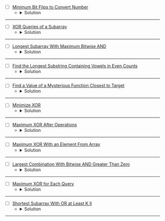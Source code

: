 

* [ ] [Minimum Bit Flips to Convert Number](https://leetcode.com/problems/minimum-bit-flips-to-convert-number/description/) 
    * <details>
        <summary> Solution </summary>

        ```c++
            class Solution {
                int countBits(int n) {
                    int cnt = 0;
                    while(n) {
                        n &= (n - 1);
                        cnt += 1;
                    }
                    return cnt;
                }
            public:
                int minBitFlips(int start, int goal) {
                    int _xor = (start ^ goal);
                    return countBits(_xor);
                }
            };
        
    </details>

---


* [ ] [XOR Queries of a Subarray](https://leetcode.com/problems/xor-queries-of-a-subarray/description/) 
    * <details>
        <summary> Solution </summary>

        ```c++
            class Solution {
            public:
                vector<int> xorQueries(vector<int>& arr, vector<vector<int>>& queries) {
                    int n = arr.size();
                    int t = queries.size();
                    int _xor = 0;
                    vector<int> _xorPrefix(n), res;
                    for(int i = 0; i < n;i++) {
                        _xor = (_xor ^ arr[i]);
                        _xorPrefix[i] = _xor;
                    }
                    for(int i = 0; i < t;i++) {
                        int left = queries[i][0], right = queries[i][1];
                        int result = (_xorPrefix[right] ^ (left == 0 ? 0 : _xorPrefix[left - 1]));
                        res.push_back(result);
                    }
                    return res;
                }
            };
        
    </details>

---


* [ ] [Longest Subarray With Maximum Bitwise AND](https://leetcode.com/problems/longest-subarray-with-maximum-bitwise-and/description/) 
    * <details>
        <summary> Solution </summary>

        ```c++
            class Solution {
            public:
                int longestSubarray(vector<int>& nums) {
                    int n = nums.size();
                    int maxLen = 0;
                    int mx = 0, cnt = 0;
                    for(auto &it: nums)
                        mx = max(mx, it);
                    for(int i = 0 ; i < n;i++) {
                        if(nums[i] == mx) cnt += 1;
                        else cnt = 0;
                        maxLen = max(maxLen, cnt);
                    }
                    return maxLen;
                }
            };
        
    </details>

---


* [ ] [Find the Longest Substring Containing Vowels in Even Counts](https://leetcode.com/problems/find-the-longest-substring-containing-vowels-in-even-counts/description/) 
    * <details>
        <summary> Solution </summary>

        ```c++
            class Solution {
            public:
                int findTheLongestSubstring(string s) {
                    int n = s.size();
                    int mask = 0, res = 0;
                    unordered_map<int, int> vis;
                    vis[0] = 0;
                    for(int i = 0; i < n;i++) {
                        if(s[i] == 'a' || s[i] == 'e' || s[i] == 'i' || s[i] == 'o' || s[i] == 'u')
                            mask ^= (1 << (s[i] - 'a'));
                        if(vis.count(mask) == false)
                            vis[mask] = i;
                        res = max(res, i - vis[mask] + (mask == 0));
                    }
                    return res;
                }
            };
        
    </details>

---


* [ ] [Find a Value of a Mysterious Function Closest to Target](https://leetcode.com/problems/find-a-value-of-a-mysterious-function-closest-to-target/description/) 
    * <details>
        <summary> Solution </summary>

        ```c++
            class Solution {
                void buildBits(int n, vector<vector<int>>& bitPrefix, vector<int> arr) {
                    for(int i = 0; i < n;i++) {
                        int idx = 0;
                        while(arr[i] > 0) {
                            bitPrefix[i][idx] = (arr[i] & 1);
                            arr[i] >>= 1;
                            idx += 1;
                        }
                    }

                    for(int i = 0; i < 30;i++) {
                        for(int j = 1; j < n;j++)
                            bitPrefix[j][i] += bitPrefix[j - 1][i];
                    }
                }

                int getClosestNumLessThanOrEqualTarget(vector<vector<int>>& bitPrefix, int n, int target) {
                    int mnAND = -1E9;
                    for(int i = 0; i < n;i++) {
                        int left = i, right = n - 1, res = -1E9;
                        while(left <= right) {
                            int mid = left + (right - left) / 2;
                            int cur = 0, len = mid - i + 1;
                            for(int j = 0; j < 30;j++) {
                                int sum = bitPrefix[mid][j] - (i == 0 ? 0 : bitPrefix[i - 1][j]);
                                if(len == sum)
                                    cur |= (1 << j);
                            }
                            if(cur <= target) {
                                res = cur;
                                right = mid - 1;
                            }
                            else left = mid + 1;
                        }
                        mnAND = max(mnAND, res);
                    }
                    return mnAND;
                }

                int getClosestNumGreaterThanOrEqualTarget(vector<vector<int>>& bitPrefix, int n, int target) {
                    int mxAND = 1E9;
                    for(int i = 0; i < n;i++) {
                        int left = i, right = n - 1, res = 1E9;
                        while(left <= right) {
                            int mid = left + (right - left) / 2;
                            int cur = 0, len = mid - i + 1;
                            for(int j = 0; j < 30;j++) {
                                int sum = bitPrefix[mid][j] - (i == 0 ? 0 : bitPrefix[i - 1][j]);
                                if(len == sum)
                                    cur |= (1 << j);
                            }
                            if(cur >= target) {
                                res = cur;
                                left = mid + 1;
                            }
                            else right = mid - 1;
                        }
                        mxAND = min(mxAND, res);
                    }
                    return mxAND;
                }
            public:
                int closestToTarget(vector<int>& arr, int target) {
                    int n = arr.size();
                    int mnAND = -1E9, mxAND = 1E9;
                    vector<vector<int>> bitPrefix(n, vector<int>(30));
                    buildBits(n, bitPrefix, arr);
                    int mnValue = getClosestNumLessThanOrEqualTarget(bitPrefix, n, target);
                    int mxValue = getClosestNumGreaterThanOrEqualTarget(bitPrefix, n, target);
                    int closest = min(mxValue - target, target - mnValue);
                    return closest;
                }
            };

            /*

                011 --> 3 
                101 --> 5
                111 --> 7
                1000 --> 8
                1001 --> 9

                when applying AND for (x & y) the number will be less than or equal to the minimum between them

            */
        
    </details>

---



* [ ] [Minimize XOR](https://leetcode.com/problems/minimize-xor/description/) 
    * <details>
        <summary> Solution </summary>

        ```c++
            class Solution {
                int countBits(int n) {
                    int cnt = 0;
                    while(n > 0) {
                        n &= (n - 1);
                        cnt += 1;
                    }
                    return cnt;
                }
            public:
                int minimizeXor(int num1, int num2) {
                    int cnt = countBits(num2), res = 0;
                    for(int i = 31; i >= 0 && cnt > 0;i--) {
                        int bit = (num1 >> i) & 1;
                        if(bit & 1) {
                            res |= (1 << i);
                            cnt -= 1;
                        }
                    }
                    for(int i = 0; i <= 31 && cnt > 0;i++) {
                        int bit = (res >> i) & 1;
                        if(!(bit & 1)) {
                            res |= (1 << i);
                            cnt -= 1;
                        }
                    }
                    return res;
                }
            };
        
    </details>

---



* [ ] [Maximum XOR After Operations](https://leetcode.com/problems/maximum-xor-after-operations/description/) 
    * <details>
        <summary> Solution </summary>

        ```c++
            class Solution {
            public:
                int maximumXOR(vector<int>& nums) {
                    int n = nums.size(), totalXor = 0;
                    for(auto &it: nums) totalXor ^= it;
                    for(int i = 0; i < n;i++) {
                        int rem = totalXor ^ nums[i];
                        rem |= (rem ^ nums[i]);
                        totalXor = max(totalXor, rem);
                    }
                    return totalXor;
                }
            };
        
    </details>

---



* [ ] [Maximum XOR With an Element From Array](https://leetcode.com/problems/maximum-xor-with-an-element-from-array/description/) 
    * <details>
        <summary> Solution </summary>

        ```c++
            struct Trie {
                Trie* children[2];
                Trie() {
                    children[0] = children[1] = nullptr;
                }
            };
            class Solution {
                void insert(Trie* root, int n) {
                    for(int i = 31; i >= 0;i--) {
                        bool bit = (n >> i) & 1;
                        if(root->children[bit] == nullptr)
                            root->children[bit] = new Trie();
                        root = root->children[bit];
                    }
                }

                int getMaxXor(Trie* root, int n) {
                    int res = 0;
                    bool flag = true;
                    for(int i = 31; i >= 0;i--) {
                        bool bit = (n >> i) & 1;
                        if(root->children[!bit] != nullptr) {
                            res |= (1 << i);
                            root = root->children[!bit];
                        }
                        else if(root->children[bit] != nullptr) root = root->children[bit];
                        else {
                            flag = false;
                            break;
                        }
                    }
                    return flag == false ? -1 : res;
                }
            public:
                vector<int> maximizeXor(vector<int>& nums, vector<vector<int>>& queries) {
                    int n = nums.size(), m = queries.size();
                    Trie* root = new Trie();
                    vector<int> result;
                    map<pair<int, int>, int> hash;
                    vector<pair<int, int>> sortedQueries;
                    for(auto &query: queries)
                        sortedQueries.push_back({query[1], query[0]});
                    sort(nums.begin(), nums.end());
                    sort(sortedQueries.begin(), sortedQueries.end());
                    for(int i = 0, idx = 0; i < m;i++) {
                        auto [m, x] = sortedQueries[i];
                        while(idx < n && nums[idx] <= m) {
                            insert(root, nums[idx]);
                            idx += 1;
                        }
                        int ans = getMaxXor(root, x);
                        hash[{x, m}] = ans;
                    }
                    for(auto &query: queries)
                        result.push_back(hash[{query[0], query[1]}]);
                    return result;
                }
            };
        
    </details>

---




* [ ] [Largest Combination With Bitwise AND Greater Than Zero](https://leetcode.com/problems/largest-combination-with-bitwise-and-greater-than-zero/description/) 
    * <details>
        <summary> Solution </summary>

        ```c++
            class Solution {
            public:
                int largestCombination(vector<int>& candidates) {
                    int res = 0;
                    unordered_map<int, int> frqBits;
                    for(auto&bit: candidates) {
                        for(int i = 31; i >= 0;i--)
                            frqBits[i] += ((bit >> i) & 1);
                    }
                    for(int i = 31; i >= 0;i--)
                        res = max(res, frqBits[i]);
                    return res;
                }
            };
        
    </details>

---



* [ ] [Maximum XOR for Each Query](https://leetcode.com/problems/maximum-xor-for-each-query/description/) 
    * <details>
        <summary> Solution </summary>

        ```c++
            class Solution {
            public:
                vector<int> getMaximumXor(vector<int>& nums, int maximumBit) {
                    int n = nums.size();
                    int maxBit = (1 << maximumBit) - 1, _xor = 0;
                    vector<int> result;
                    for(auto &it: nums)
                        _xor ^= it;
                    for(int i = 0; i < n;i++) {
                        result.push_back(_xor ^ maxBit);
                        _xor ^= nums[n - i - 1];
                    }
                    return result;
                }
            };
        
    </details>

---




* [ ] [Shortest Subarray With OR at Least K II](https://leetcode.com/problems/shortest-subarray-with-or-at-least-k-ii/description/) 
    * <details>
        <summary> Solution </summary>

        ```c++
            class Solution {
            public:
                int minimumSubarrayLength(vector<int>& nums, int k) {
                    int n = nums.size(), res = INT_MAX;
                    vector<vector<int>> arrBit(n, vector<int>(32));
                    for(int i = 0; i < n;i++) {
                        for(int j = 31; j >= 0;j--) {
                            bool bit = (nums[i] >> j) & 1;
                            arrBit[i][j] += bit;
                            if(i != 0)
                                arrBit[i][j] += arrBit[i - 1][j];
                        }
                    }
                    for(int i = 0; i < n;i++) {
                        int left = i, right = n - 1, cur = -1;
                        while(left <= right) {
                            int mid = left + (right - left) / 2;
                            int cnt = 0;
                            for(int j = 31; j >= 0;j--) {
                                bool bit = arrBit[mid][j] - (i != 0 ? arrBit[i - 1][j] : 0);
                                cnt |= (bit == true ? (1 << j) : 0);
                            }
                            if(cnt >= k) {
                                cur = mid;
                                right = mid - 1;
                            }
                            else left = mid + 1;
                        }
                        if(cur != -1)
                            res = min(res, cur - i + 1);
                    }
                    return res == INT_MAX ? -1 : res;
                }
            };
        
    </details>

---